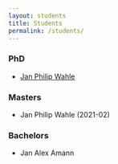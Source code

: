 ```yaml
---
layout: students
title: Students
permalink: /students/
---
```

### **PhD**
- [Jan Philip Wahle](https://jpelhaw.github.io/personal-website/)

### **Masters**
- Jan Philip Wahle (2021-02)

### **Bachelors**
- Jan Alex Amann

